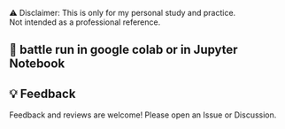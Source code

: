 ⚠️ Disclaimer: This is only for my personal study and practice.  
Not intended as a professional reference.

## 🚀 battle run in google colab or in Jupyter Notebook

## 💡 Feedback
Feedback and reviews are welcome! Please open an Issue or Discussion.
